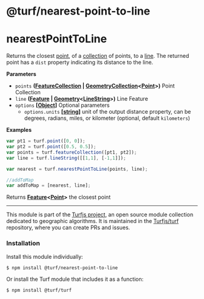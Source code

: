 # @turf/nearest-point-to-line

# nearestPointToLine

Returns the closest [point](http://geojson.org/geojson-spec.html#point), of a [collection](http://geojson.org/geojson-spec.html#feature-collection-objects) of points, to a [line](http://geojson.org/geojson-spec.html#linestring).
The returned point has a `dist` property indicating its distance to the line.

**Parameters**

-   `points` **([FeatureCollection](http://geojson.org/geojson-spec.html#feature-collection-objects) \| [GeometryCollection](http://geojson.org/geojson-spec.html#geometrycollection)&lt;[Point](http://geojson.org/geojson-spec.html#point)>)** Point Collection
-   `line` **([Feature](http://geojson.org/geojson-spec.html#feature-objects) \| [Geometry](http://geojson.org/geojson-spec.html#geometry)&lt;[LineString](http://geojson.org/geojson-spec.html#linestring)>)** Line Feature
-   `options` **\[[Object](https://developer.mozilla.org/en-US/docs/Web/JavaScript/Reference/Global_Objects/Object)]** Optional parameters
    -   `options.units` **\[[string](https://developer.mozilla.org/en-US/docs/Web/JavaScript/Reference/Global_Objects/String)]** unit of the output distance property, can be degrees, radians, miles, or kilometer (optional, default `kilometers`)

**Examples**

```javascript
var pt1 = turf.point([0, 0]);
var pt2 = turf.point([0.5, 0.5]);
var points = turf.featureCollection([pt1, pt2]);
var line = turf.lineString([[1,1], [-1,1]]);

var nearest = turf.nearestPointToLine(points, line);

//addToMap
var addToMap = [nearest, line];
```

Returns **[Feature](http://geojson.org/geojson-spec.html#feature-objects)&lt;[Point](http://geojson.org/geojson-spec.html#point)>** the closest point

<!-- This file is automatically generated. Please don't edit it directly:
if you find an error, edit the source file (likely index.js), and re-run
./scripts/generate-readmes in the turf project. -->

---

This module is part of the [Turfjs project](http://turfjs.org/), an open source
module collection dedicated to geographic algorithms. It is maintained in the
[Turfjs/turf](https://github.com/Turfjs/turf) repository, where you can create
PRs and issues.

### Installation

Install this module individually:

```sh
$ npm install @turf/nearest-point-to-line
```

Or install the Turf module that includes it as a function:

```sh
$ npm install @turf/turf
```
